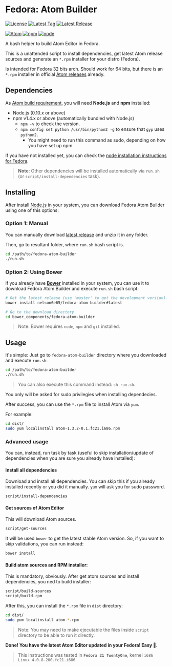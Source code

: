 # Fedora: Atom Builder
[![License](https://img.shields.io/github/license/nelson6e65/fedora-atom-builder.svg)](LICENSE)
[![Latest Tag](https://img.shields.io/github/tag/nelson6e65/fedora-atom-builder.svg)](https://github.com/nelson6e65/fedora-atom-builder/tags)
[![Latest Release](https://img.shields.io/github/release/nelson6e65/fedora-atom-builder.svg)](https://github.com/nelson6e65/fedora-atom-builder/release)


[![Atom](https://img.shields.io/github/release/atom/atom.svg?label=atom)](https://github.com/nelson6e65/fedora-atom-builder/release)
[![npm](https://img.shields.io/npm/v/npm.svg)](https://github.com/npm/npm)
[![node](https://img.shields.io/node/v/gh-badges.svg)](https://github.com/npm/node)


A bash helper to build Atom Editor in Fedora.

This is a unattended script to install dependencies, get latest Atom release sources and generate an `*.rpm` installer for your distro (Fedora).

Is intended for Fedora 32 bits arch. Should work for 64 bits, but there is an `*.rpm` installer in official [Atom releases](https://github.com/atom/atom/releases) already.

## Dependencies
As [Atom build requirement](https://github.com/atom/atom/blob/master/docs/build-instructions/linux.md#requirements), you will need **Node.js** and **npm** installed:
- Node.js (0.10.x or above)
- npm v1.4.x or above (automatically bundled with Node.js)
    - `npm -v` to check the version.
    - `npm config set python /usr/bin/python2 -g` to ensure that `gyp` uses `python2`.
        - You might need to run this command as sudo, depending on how you have set up npm.

If you have not installed yet, you can check the [node installation instructions for Fedora](https://github.com/nodesource/distributions#installation-instructions-1).

>**Note**: Other dependencies will be installed automatically via `run.sh` (or `script/install-dependencies` task).

## Installing
After install [Node.js](https://github.com/nodesource/distributions#installation-instructions-1) in your system, you can download Fedora Atom Builder using one of this options:

### Option 1: Manual
You can manually download [latest release](https://github.com/nelson6e65/fedora-atom-builder/releases) and unzip it in any folder.

Then, go to resultant folder, where `run.sh` bash script is.

```sh
cd /path/to/fedora-atom-builder
./run.sh
```

### Option 2: Using Bower
If you already have [**Bower**](http://bower.io/docs/api/#install) installed in your system, you can use it to download Fedora Atom Builder and execute `run.sh` bash script:



```sh
# Get the latest release (use 'master' to get the development version):
bower install nelson6e65/fedora-atom-builder#latest

# Go to the download directory
cd bower_components/fedora-atom-builder
```

>Note: Bower requires `node`, `npm` and `git` installed.


## Usage
It's simple: Just go to `fedora-atom-builder` directory where you downloaded and execute `run.sh`:

```sh
cd /path/to/fedora-atom-builder
./run.sh
```
>You can also execute this command instead: `sh run.sh`.

You only will be asked for sudo privilegies when installing dependecies.

After success, you can use the `*.rpm` file to install Atom via `yum`.

For example:

```sh
cd dist/
sudo yum localinstall atom-1.3.2-0.1.fc21.i686.rpm
```

### Advanced usage
You can, instead, run task by task (useful to skip installation/update of dependencies when you are sure you already have installed):

#### Install all dependencies
Download and install all dependencies.
You can skip this if you already installed recently or you did it manually.
`yum` will ask you for sudo password.

```sh
script/install-dependencies
```

#### Get sources of Atom Editor
This will download Atom sources.

```sh
script/get-sources
```

It will be used `bower` to get the latest stable Atom version. So, if you want to skip validations, you can run instead:

```sh
bower install
```

#### Build atom sources and RPM installer:
This is mandatory, obviously. After get atom sources and install dependencies, you ned to build installer:

```sh
script/build-sources
script/build-rpm
```

After this, you can install the `*.rpm` file in `dist` directory:

```sh
cd dist/
sudo yum localinstall atom-*.rpm
```

>Note: You may need to make ejecutable the files inside `script` directory to be able to run it directly.

**Done! You have the latest Atom Editor updated in your Fedora! Easy :cake:.**

> This instructions was tested in **`Fedora 21 TwentyOne`**, kernel `i686 Linux 4.0.8-200.fc21.i686`
